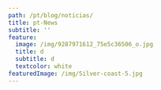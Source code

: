 ```yaml
---
path: /pt/blog/noticias/
title: pt-News
subtitle: ''
feature:
  image: /img/9287971612_75e5c36506_o.jpg
  title: d
  subtitle: d
  textcolor: white
featuredImage: /img/Silver-coast-5.jpg
---
```


